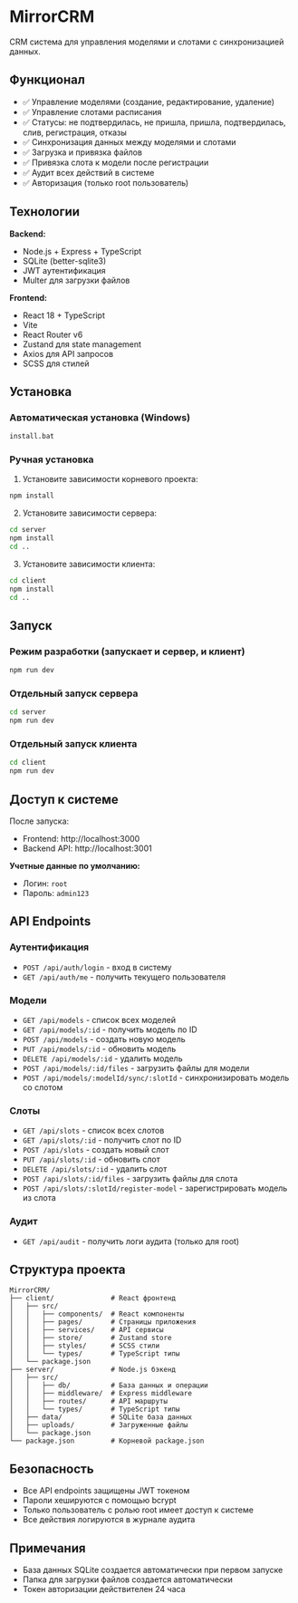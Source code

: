 # MirrorCRM

CRM система для управления моделями и слотами с синхронизацией данных.

## Функционал

- ✅ Управление моделями (создание, редактирование, удаление)
- ✅ Управление слотами расписания
- ✅ Статусы: не подтвердилась, не пришла, пришла, подтвердилась, слив, регистрация, отказы
- ✅ Синхронизация данных между моделями и слотами
- ✅ Загрузка и привязка файлов
- ✅ Привязка слота к модели после регистрации
- ✅ Аудит всех действий в системе
- ✅ Авторизация (только root пользователь)

## Технологии

**Backend:**
- Node.js + Express + TypeScript
- SQLite (better-sqlite3)
- JWT аутентификация
- Multer для загрузки файлов

**Frontend:**
- React 18 + TypeScript
- Vite
- React Router v6
- Zustand для state management
- Axios для API запросов
- SCSS для стилей

## Установка

### Автоматическая установка (Windows)
```bash
install.bat
```

### Ручная установка

1. Установите зависимости корневого проекта:
```bash
npm install
```

2. Установите зависимости сервера:
```bash
cd server
npm install
cd ..
```

3. Установите зависимости клиента:
```bash
cd client
npm install
cd ..
```

## Запуск

### Режим разработки (запускает и сервер, и клиент)
```bash
npm run dev
```

### Отдельный запуск сервера
```bash
cd server
npm run dev
```

### Отдельный запуск клиента
```bash
cd client
npm run dev
```

## Доступ к системе

После запуска:
- Frontend: http://localhost:3000
- Backend API: http://localhost:3001

**Учетные данные по умолчанию:**
- Логин: `root`
- Пароль: `admin123`

## API Endpoints

### Аутентификация
- `POST /api/auth/login` - вход в систему
- `GET /api/auth/me` - получить текущего пользователя

### Модели
- `GET /api/models` - список всех моделей
- `GET /api/models/:id` - получить модель по ID
- `POST /api/models` - создать новую модель
- `PUT /api/models/:id` - обновить модель
- `DELETE /api/models/:id` - удалить модель
- `POST /api/models/:id/files` - загрузить файлы для модели
- `POST /api/models/:modelId/sync/:slotId` - синхронизировать модель со слотом

### Слоты
- `GET /api/slots` - список всех слотов
- `GET /api/slots/:id` - получить слот по ID
- `POST /api/slots` - создать новый слот
- `PUT /api/slots/:id` - обновить слот
- `DELETE /api/slots/:id` - удалить слот
- `POST /api/slots/:id/files` - загрузить файлы для слота
- `POST /api/slots/:slotId/register-model` - зарегистрировать модель из слота

### Аудит
- `GET /api/audit` - получить логи аудита (только для root)

## Структура проекта

```
MirrorCRM/
├── client/              # React фронтенд
│   ├── src/
│   │   ├── components/  # React компоненты
│   │   ├── pages/       # Страницы приложения
│   │   ├── services/    # API сервисы
│   │   ├── store/       # Zustand store
│   │   ├── styles/      # SCSS стили
│   │   └── types/       # TypeScript типы
│   └── package.json
├── server/              # Node.js бэкенд
│   ├── src/
│   │   ├── db/          # База данных и операции
│   │   ├── middleware/  # Express middleware
│   │   ├── routes/      # API маршруты
│   │   └── types/       # TypeScript типы
│   ├── data/            # SQLite база данных
│   ├── uploads/         # Загруженные файлы
│   └── package.json
└── package.json         # Корневой package.json
```

## Безопасность

- Все API endpoints защищены JWT токеном
- Пароли хешируются с помощью bcrypt
- Только пользователь с ролью root имеет доступ к системе
- Все действия логируются в журнале аудита

## Примечания

- База данных SQLite создается автоматически при первом запуске
- Папка для загрузки файлов создается автоматически
- Токен авторизации действителен 24 часа

